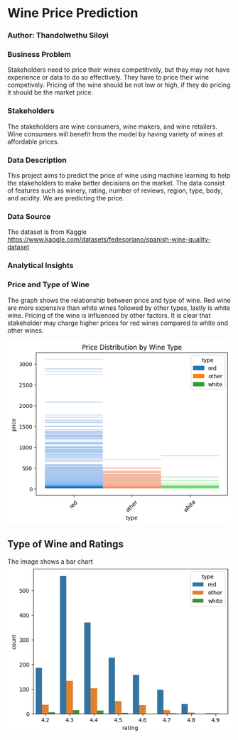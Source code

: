 # Wine Price Prediction
###  Author: Thandolwethu Siloyi

### Business Problem
Stakeholders need to price their wines competitively, but they may not have experience or data to do so effectively. They have to price their wine competively.
Pricing of the wine should be not low or high, if they do pricing it should be the market price.

### Stakeholders
The stakeholders are wine consumers, wine makers, and wine retailers. Wine consumers will benefit from the model by having variety of wines at affordable prices.

### Data Description
This project aims to predict the price of wine using machine learning to help the stakeholders to make better decisions on the market. The data consist of features such as winery, rating, number of reviews, region, type, body, and acidity. We are predicting the price.

### Data Source
The dataset is from Kaggle
https://www.kaggle.com/datasets/fedesoriano/spanish-wine-quality-dataset

### Analytical Insights 
### Price and Type of Wine
The graph shows the relationship between price and type of wine. Red wine are more expensive than white wines followed by other types, lastly is white wine. Pricing of the wine is influenced by other factors. It is clear that stakeholder may charge higher prices for red wines compared to white and other wines.

![Alt Text](https://github.com/Thando367/Project-2/blob/27c94a988b172b4dc984f0ebfa207a72065e795c/price%20and%20type.png)

## Type of Wine and Ratings
The image shows a bar chart 
![Alt Text](https://github.com/Thando367/Project-2/blob/2bcf0d99910414e0a598ceb3a2b49764b1387ace/Rating%20and%20Types%20of%20Wine.png)
